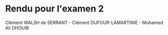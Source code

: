# Rendu pour l'examen 2

Clément WALSH de SERRANT - Clément DUFOUR-LAMARTINIE - Mohamed Ali DHOUIB

